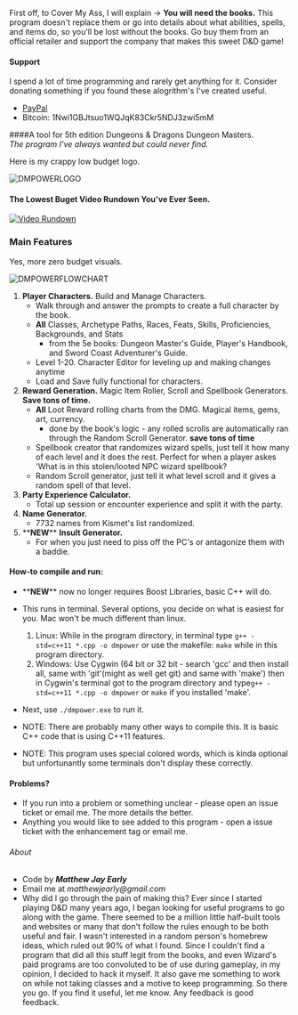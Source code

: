 First off, to Cover My Ass, I will explain -> **You will need the books.** This program doesn't replace them or go into details about what abilities, spells, and items do, so you'll be lost without the books. Go buy them from an official retailer and support the company that makes this sweet D&D game!

#### Support
  
I spend a lot of time programming and rarely get anything for it. Consider donating something if you found these alogrithm's I've created useful. 
* [PayPal](https://www.paypal.me/mattearly/)  
* Bitcoin: 1Nwi1GBJtsuo1WQJqK83Ckr5NDJ3zwi5mM  

####A tool for 5th edition Dungeons & Dragons Dungeon Masters.  
_The program I've always wanted but could never find._  

Here is my crappy low budget logo.  

![DMPOWERLOGO](https://i.imgur.com/AIfDZLy.png)  

#### The Lowest Buget Video Rundown You've Ever Seen.  
[![Video Rundown](https://i.ytimg.com/vi/XFfAT4Yp0xk/hqdefault.jpg)](https://www.youtube.com/watch?v=XFfAT4Yp0xk)

### Main Features
Yes, more zero budget visuals.  

![DMPOWERFLOWCHART](https://i.imgur.com/Hg2LDHg.png)  

1. **Player Characters.** Build and Manage Characters.  
    * Walk through and answer the prompts to create a full character by the book.  
    * **All** Classes, Archetype Paths, Races, Feats, Skills, Proficiencies, Backgrounds, and Stats  
        * from the 5e books: Dungeon Master's Guide, Player's Handbook, and Sword Coast Adventurer's Guide.  
    * Level 1-20. Character Editor for leveling up and making changes anytime  
    * Load and Save fully functional for characters.  
2. **Reward Generation.** Magic Item Roller, Scroll and Spellbook Generators. **Save tons of time.**  
    * **All** Loot Reward rolling charts from the DMG. Magical items, gems, art, currency.
        * done by the book's logic - any rolled scrolls are automatically ran through the Random Scroll Generator. **save tons of time**
    * Spellbook creator that randomizes wizard spells, just tell it how many of each level and it does the rest. Perfect for when a player askes 'What is in this stolen/looted NPC wizard spellbook?   
    * Random Scroll generator, just tell it what level scroll and it gives a random spell of that level.
3. **Party Experience Calculator.**  
	* Total up session or encounter experience and split it with the party.  
4. **Name Generator.** 
    * 7732 names from Kismet's list randomized.  
5. \*\***NEW**\*\* **Insult Generator.**  
	* For when you just need to piss off the PC's or antagonize them with a baddie.  


#### How-to compile and run:
* \*\***NEW**\*\* now no longer requires Boost Libraries, basic C++ will do.
* This runs in terminal. Several options, you decide on what is easiest for you. Mac won't be much different than linux.  

	1. Linux: While in the program directory, in terminal type ```g++ -std=c++11 *.cpp -o dmpower``` or use the makefile: ```make``` while in this program directory.
	2. Windows: Use Cygwin (64 bit or 32 bit - search 'gcc' and then install all, same with 'git'(might as well get git) and same with 'make') then in Cygwin's terminal got to the program directory and type```g++ -std=c++11 *.cpp -o dmpower``` or ```make``` if you installed 'make'.  

* Next, use ```./dmpower.exe``` to run it.  
* NOTE: There are probably many other ways to compile this. It is basic C++ code that is using C++11 features.  
* NOTE: This program uses special colored words, which is kinda optional but unfortunantly some terminals don't display these correctly.  


#### Problems?

* If you run into a problem or something unclear - please open an issue ticket or email me. The more details the better.
* Anything you would like to see added to this program - open a issue ticket with the enhancement tag or email me.


###### About

* Code by 
**_Matthew Jay Early_** 
* Email me at 
_matthewjearly@gmail.com_
* Why did I go through the pain of making this? Ever since I started playing D&D many years ago, I began looking for useful programs to go along with the game. There seemed to be a million little half-built tools and websites or many that don't follow the rules enough to be both useful and fair. I wasn't interested in a random person's homebrew ideas, which ruled out 90% of what I found. Since I couldn't find a program that did all this stuff legit from the books, and even Wizard's paid programs are too convoluted to be of use during gameplay, in my opinion, I decided to hack it myself. It also gave me something to work on while not taking classes and a motive to keep programming. So there you go. If you find it useful, let me know. Any feedback is good feedback.

